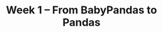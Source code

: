 ---
    title: Week 1 – From BabyPandas to Pandas
    weekNumber: 1
    days:
      - date: 2023-4-3
        events:
          "**LEC 1**{: .label .label-lecture } [Introduction](resources/lectures/lec01/lec01.html)":
            "[🎥](https://podcast.ucsd.edu/watch/sp23/dsc80_a00/1) / [Ch. 1](https://notes.dsc80.com/content/01/introduction.html)"
      - date: 2023-4-5
        events:
          "**LEC 2**{: .label .label-lecture } [DataFrame Fundamentals](resources/lectures/lec02/lec02.html)":
            "[🎥](https://podcast.ucsd.edu/watch/sp23/dsc80_a00/2) / [Ch. 2](https://notes.dsc80.com/content/02/introduction.html)"
        
      - date: 2023-4-7
        events:
          "**LEC 3**{: .label .label-lecture } More DataFrame Fundamentals":
            " [Ch. 2](https://notes.dsc80.com/content/02/introduction.html), [3](https://notes.dsc80.com/content/03/introduction.html)"
                
---